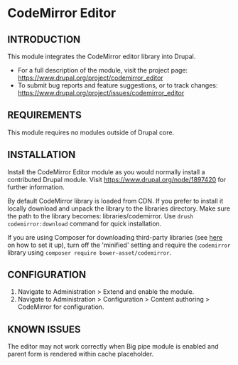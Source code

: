 CodeMirror Editor
=================


INTRODUCTION
------------

This module integrates the CodeMirror editor library into Drupal.

 * For a full description of the module, visit the project page:
   https://www.drupal.org/project/codemirror_editor
 * To submit bug reports and feature suggestions, or to track changes:
   https://www.drupal.org/project/issues/codemirror_editor

REQUIREMENTS
------------

This module requires no modules outside of Drupal core.

INSTALLATION
------------

Install the CodeMirror Editor module as you would normally install a
contributed Drupal module. Visit https://www.drupal.org/node/1897420 for
further information.

By default CodeMirror library is loaded from CDN. If you prefer to install it
locally download and unpack the library to the libraries directory. Make sure
the path to the library becomes: libraries/codemirror. Use
`drush codemirror:download` command for quick installation.

If you are using Composer for downloading third-party libraries
(see [here](https://www.drupal.org/docs/develop/using-composer/manage-dependencies#third-party-libraries) on how to set it up),
turn off the 'minified' setting and require the `codemirror` library using
`composer require bower-asset/codemirror`.

CONFIGURATION
-------------

1. Navigate to Administration > Extend and enable the module.
2. Navigate to Administration > Configuration > Content authoring >
   CodeMirror for configuration.

KNOWN ISSUES
------------

The editor may not work correctly when Big pipe module is enabled and
parent form is rendered within cache placeholder.
